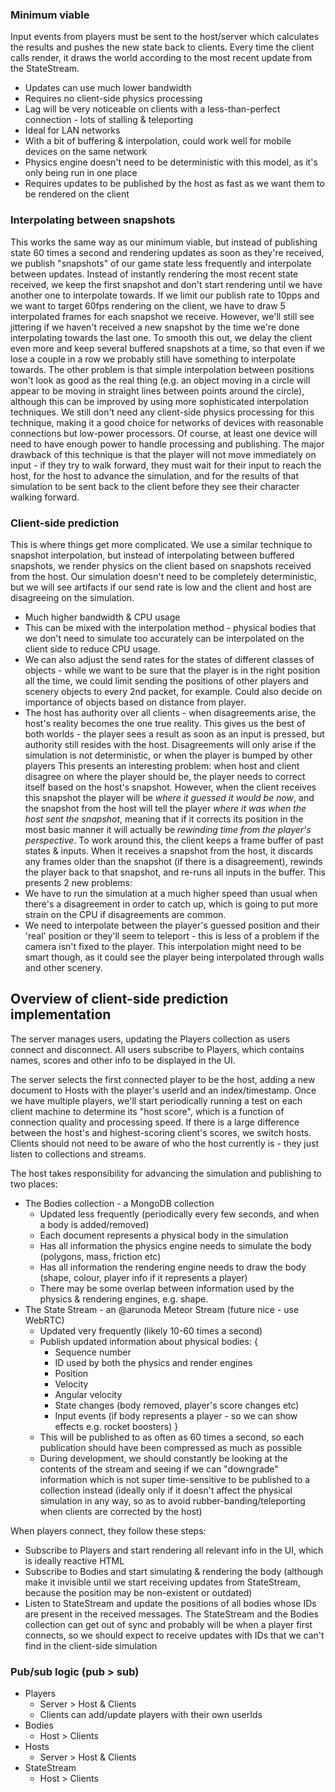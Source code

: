 ### Minimum viable

Input events from players must be sent to the host/server which calculates the results and pushes the new state back to clients. Every time the client calls render, it draws the world according to the most recent update from the StateStream.
- Updates can use much lower bandwidth
- Requires no client-side physics processing
- Lag will be very noticeable on clients with a less-than-perfect connection - lots of stalling & teleporting
- Ideal for LAN networks
- With a bit of buffering & interpolation, could work well for mobile devices on the same network
- Physics engine doesn't need to be deterministic with this model, as it's only being run in one place
- Requires updates to be published by the host as fast as we want them to be rendered on the client

### Interpolating between snapshots

This works the same way as our minimum viable, but instead of publishing state 60 times a second and rendering updates as soon as they're received, we publish "snapshots" of our game state less frequently and interpolate between updates. Instead of instantly rendering the most recent state received, we keep the first snapshot and don't start rendering until we have another one to interpolate towards. If we limit our publish rate to 10pps and we want to target 60fps rendering on the client, we have to draw 5 interpolated frames for each snapshot we receive.
However, we'll still see jittering if we haven't received a new snapshot by the time we're done interpolating towards the last one. To smooth this out, we delay the client even more and keep several buffered snapshots at a time, so that even if we lose a couple in a row we probably still have something to interpolate towards.
The other problem is that simple interpolation between positions won't look as good as the real thing (e.g. an object moving in a circle will appear to be moving in straight lines between points around the circle), although this can be improved by using more sophisticated interpolation techniques.
We still don't need any client-side physics processing for this technique, making it a good choice for networks of devices with reasonable connections but low-power processors. Of course, at least one device will need to have enough power to handle processing and publishing.
The major drawback of this technique is that the player will not move immediately on input - if they try to walk forward, they must wait for their input to reach the host, for the host to advance the simulation, and for the results of that simulation to be sent back to the client before they see their character walking forward.

### Client-side prediction

This is where things get more complicated. We use a similar technique to snapshot interpolation, but instead of interpolating between buffered snapshots, we render physics on the client based on snapshots received from the host. Our simulation doesn't need to be completely deterministic, but we will see artifacts if our send rate is low and the client and host are disagreeing on the simulation.
- Much higher bandwidth & CPU usage
- This can be mixed with the interpolation method - physical bodies that we don't need to simulate too accurately can be interpolated on the client side to reduce CPU usage.
- We can also adjust the send rates for the states of different classes of objects - while we want to be sure that the player is in the right position all the time, we could limit sending the positions of other players and scenery objects to every 2nd packet, for example. Could also decide on importance of objects based on distance from player.
- The host has authority over all clients - when disagreements arise, the host's reality becomes the one true reality.
This gives us the best of both worlds - the player sees a result as soon as an input is pressed, but authority still resides with the host. Disagreements will only arise if the simulation is not deterministic, or when the player is bumped by other players
This presents an interesting problem: when host and client disagree on where the player should be, the player needs to correct itself based on the host's snapshot. However, when the client receives this snapshot the player will be *where it guessed it would be now*, and the snapshot from the host will tell the player *where it was when the host sent the snapshot*, meaning that if it corrects its position in the most basic manner it will actually be *rewinding time from the player's perspective*.
To work around this, the client keeps a frame buffer of past states & inputs. When it receives a snapshot from the host, it discards any frames older than the snapshot (if there is a disagreement), rewinds the player back to that snapshot, and re-runs all inputs in the buffer. This presents 2 new problems:
- We have to run the simulation at a much higher speed than usual when there's a disagreement in order to catch up, which is going to put more strain on the CPU if disagreements are common.
- We need to interpolate between the player's guessed position and their 'real' position or they'll seem to teleport - this is less of a problem if the camera isn't fixed to the player. This interpolation might need to be smart though, as it could see the player being interpolated through walls and other scenery.

## Overview of client-side prediction implementation

The server manages users, updating the Players collection as users connect and disconnect. All users subscribe to Players, which contains names, scores and other info to be displayed in the UI.

The server selects the first connected player to be the host, adding a new document to Hosts with the player's userId and an index/timestamp. Once we have multiple players, we'll start periodically running a test on each client machine to determine its "host score", which is a function of connection quality and processing speed. If there is a large difference between the host's and highest-scoring client's scores, we switch hosts. Clients should not need to be aware of who the host currently is - they just listen to collections and streams.

The host takes responsibility for advancing the simulation and publishing to two places:
- The Bodies collection - a MongoDB collection
  - Updated less frequently (periodically every few seconds, and when a body is added/removed)
  - Each document represents a physical body in the simulation
  - Has all information the physics engine needs to simulate the body (polygons, mass, friction etc)
  - Has all information the rendering engine needs to draw the body (shape, colour, player info if it represents a player)
  - There may be some overlap between information used by the physics & rendering engines, e.g. shape.
- The State Stream - an @arunoda Meteor Stream (future nice - use WebRTC)
  - Updated very frequently (likely 10-60 times a second)
  - Publish updated information about physical bodies: {
    - Sequence number
    - ID used by both the physics and render engines
    - Position
    - Velocity
    - Angular velocity
    - State changes (body removed, player's score changes etc)
    - Input events (if body represents a player - so we can show effects e.g. rocket boosters)
    }
  - This will be published to as often as 60 times a second, so each publication should have been compressed as much as possible
  - During development, we should constantly be looking at the contents of the stream and seeing if we can "downgrade" information which is not super time-sensitive to be published to a collection instead (ideally only if it doesn't affect the physical simulation in any way, so as to avoid rubber-banding/teleporting when clients are corrected by the host)

When players connect, they follow these steps:
- Subscribe to Players and start rendering all relevant info in the UI, which is ideally reactive HTML
- Subscribe to Bodies and start simulating & rendering the body (although make it invisible until we start receiving updates from StateStream, because the position may be non-existent or outdated)
- Listen to StateStream and update the positions of all bodies whose IDs are present in the received messages. The StateStream and the Bodies collection can get out of sync and probably will be when a player first connects, so we should expect to receive updates with IDs that we can't find in the client-side simulation

### Pub/sub logic (pub > sub)

- Players
  - Server > Host & Clients
  - Clients can add/update players with their own userIds
- Bodies
  - Host > Clients
- Hosts
  - Server > Host & Clients
- StateStream
  - Host > Clients




